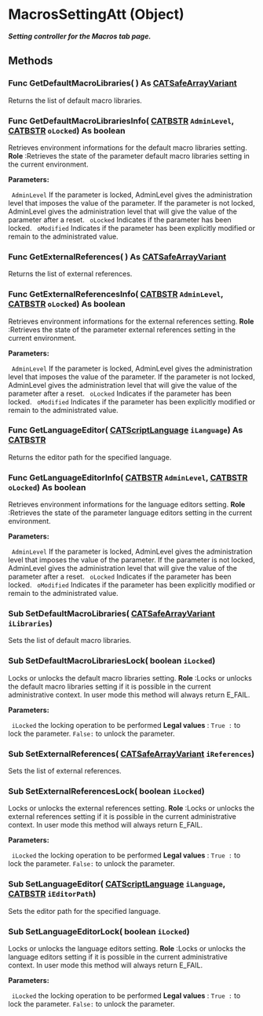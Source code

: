 # MacrosSettingAtt (Object)

**_Setting controller for the Macros tab page._**

## Methods

### Func **GetDefaultMacroLibraries**( ) As [CATSafeArrayVariant](../System/typedef_CATSafeArrayVariant_73843.md)

Returns the list of default macro libraries.  
### Func **GetDefaultMacroLibrariesInfo**( [CATBSTR](../System/typedef_CATBSTR_8129.md)  `AdminLevel`,  [CATBSTR](../System/typedef_CATBSTR_8129.md)  `oLocked`) As boolean

Retrieves environment informations for the default macro libraries setting.
**Role** :Retrieves the state of the parameter default macro libraries setting in the current environment.

**Parameters:**

` AdminLevel`
If the parameter is locked, AdminLevel gives the administration level that imposes the value of the parameter.
If the parameter is not locked, AdminLevel gives the administration level that will give the value of the parameter after a reset.
` oLocked`      Indicates if the parameter has been locked.
` oModified`      Indicates if the parameter has been explicitly modified or remain to the administrated value.

### Func **GetExternalReferences**( ) As [CATSafeArrayVariant](../System/typedef_CATSafeArrayVariant_73843.md)

Returns the list of external references.  
### Func **GetExternalReferencesInfo**( [CATBSTR](../System/typedef_CATBSTR_8129.md)  `AdminLevel`,  [CATBSTR](../System/typedef_CATBSTR_8129.md)  `oLocked`) As boolean

Retrieves environment informations for the external references setting.
**Role** :Retrieves the state of the parameter external references setting in the current environment.

**Parameters:**

` AdminLevel`
If the parameter is locked, AdminLevel gives the administration level that imposes the value of the parameter.
If the parameter is not locked, AdminLevel gives the administration level that will give the value of the parameter after a reset.
` oLocked`      Indicates if the parameter has been locked.
` oModified`      Indicates if the parameter has been explicitly modified or remain to the administrated value.

### Func **GetLanguageEditor**( [CATScriptLanguage](../System/enum_CATScriptLanguage_59191.md)  `iLanguage`) As [CATBSTR](../System/typedef_CATBSTR_8129.md)

Returns the editor path for the specified language.  
### Func **GetLanguageEditorInfo**( [CATBSTR](../System/typedef_CATBSTR_8129.md)  `AdminLevel`,  [CATBSTR](../System/typedef_CATBSTR_8129.md)  `oLocked`) As boolean

Retrieves environment informations for the language editors setting.
**Role** :Retrieves the state of the parameter language editors setting in the current environment.

**Parameters:**

` AdminLevel`
If the parameter is locked, AdminLevel gives the administration level that imposes the value of the parameter.
If the parameter is not locked, AdminLevel gives the administration level that will give the value of the parameter after a reset.
` oLocked`      Indicates if the parameter has been locked.
` oModified`      Indicates if the parameter has been explicitly modified or remain to the administrated value.

### Sub **SetDefaultMacroLibraries**( [CATSafeArrayVariant](../System/typedef_CATSafeArrayVariant_73843.md)  `iLibraries`)

Sets the list of default macro libraries.  
### Sub **SetDefaultMacroLibrariesLock**( boolean  `iLocked`)

Locks or unlocks the default macro libraries setting.
**Role** :Locks or unlocks the default macro libraries setting if it is possible in the current administrative context. In user mode this method will always return E_FAIL.

**Parameters:**

` iLocked`      the locking operation to be performed **Legal values** :
`True :` to lock the parameter.
`False:` to unlock the parameter.

### Sub **SetExternalReferences**( [CATSafeArrayVariant](../System/typedef_CATSafeArrayVariant_73843.md)  `iReferences`)

Sets the list of external references.  
### Sub **SetExternalReferencesLock**( boolean  `iLocked`)

Locks or unlocks the external references setting.
**Role** :Locks or unlocks the external references setting if it is possible in the current administrative context. In user mode this method will always return E_FAIL.

**Parameters:**

` iLocked`      the locking operation to be performed **Legal values** :
`True :` to lock the parameter.
`False:` to unlock the parameter.

### Sub **SetLanguageEditor**( [CATScriptLanguage](../System/enum_CATScriptLanguage_59191.md)  `iLanguage`,  [CATBSTR](../System/typedef_CATBSTR_8129.md)  `iEditorPath`)

Sets the editor path for the specified language.  
### Sub **SetLanguageEditorLock**( boolean  `iLocked`)

Locks or unlocks the language editors setting.
**Role** :Locks or unlocks the language editors setting if it is possible in the current administrative context. In user mode this method will always return E_FAIL.

**Parameters:**

` iLocked`      the locking operation to be performed **Legal values** :
`True :` to lock the parameter.
`False:` to unlock the parameter.
